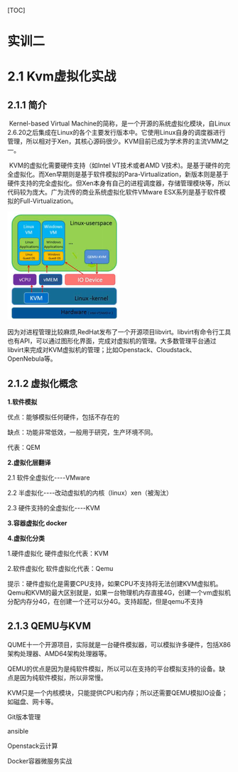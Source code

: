 [TOC]







# 实训二

# 2.1 Kvm虚拟化实战

## 2.1.1 简介

​	Kernel-based Virtual Machine的简称，是一个开源的系统虚拟化模块，自Linux 2.6.20之后集成在Linux的各个主要发行版本中。它使用Linux自身的调度器进行管理，所以相对于Xen，其核心源码很少。KVM目前已成为学术界的主流VMM之一。

​	KVM的虚拟化需要硬件支持（如Intel VT技术或者AMD V技术)。是基于硬件的完全虚拟化。而Xen早期则是基于软件模拟的Para-Virtualization，新版本则是基于硬件支持的完全虚拟化。但Xen本身有自己的进程调度器，存储管理模块等，所以代码较为庞大。广为流传的商业系统虚拟化软件VMware ESX系列是基于软件模拟的Full-Virtualization。

![1573461403931](assets/1573461403931.png)

​	因为对进程管理比较麻烦,RedHat发布了一个开源项目libvirt。libvirt有命令行工具也有API，可以通过图形化界面，完成对虚拟机的管理。大多数管理平台通过libvirt来完成对KVM虚拟机的管理；比如Openstack、Cloudstack、OpenNebula等。

## 2.1.2 虚拟化概念

**1.软件模拟**

优点：能够模拟任何硬件，包括不存在的

缺点：功能非常低效，一般用于研究，生产环境不同。

代表：QEM

**2.虚拟化层翻译**

2.1 软件全虚拟化----VMware

2.2 半虚拟化----改动虚拟机的内核（linux）xen（被淘汰）

2.3 硬件支持的全虚拟化----KVM

**3.容器虚拟化 docker**

**4.虚拟化分类**

1.硬件虚拟化 硬件虚拟化代表：KVM 

2.软件虚拟化 软件虚拟化代表：Qemu

提示：硬件虚拟化是需要CPU支持，如果CPU不支持将无法创建KVM虚拟机。Qemu和KVM的最大区别就是，如果一台物理机内存直接4G，创建一个vm虚拟机分配内存分4G，在创建一个还可以分4G。支持超配，但是qemu不支持



## 2.1.3 QEMU与KVM

QUME十一个开源项目，实际就是一台硬件模拟器，可以模拟许多硬件，包括X86架构处理器、AMD64架构处理器等。

QEMU的优点是因为是纯软件模拟，所以可以在支持的平台模拟支持的设备。缺点是因为纯软件模拟，所以非常慢。

KVM只是一个内核模块，只能提供CPU和内存；所以还需要QEMU模拟IO设备；如磁盘、网卡等。























Git版本管理

ansible

Openstack云计算



Docker容器微服务实战

